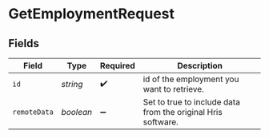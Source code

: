 # GetEmploymentRequest


## Fields

| Field                                                        | Type                                                         | Required                                                     | Description                                                  |
| ------------------------------------------------------------ | ------------------------------------------------------------ | ------------------------------------------------------------ | ------------------------------------------------------------ |
| `id`                                                         | *string*                                                     | :heavy_check_mark:                                           | id of the employment you want to retrieve.                   |
| `remoteData`                                                 | *boolean*                                                    | :heavy_minus_sign:                                           | Set to true to include data from the original Hris software. |